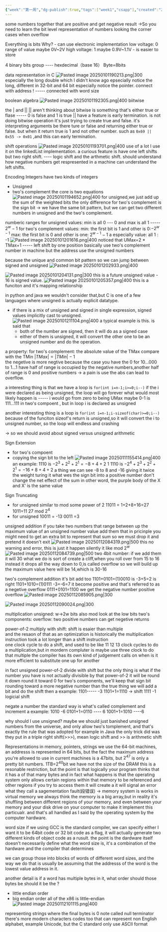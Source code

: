 ```yaml
---
{"week":"第一周","dg-publish":true,"tags":["week1","csapp"],"created":"2024-12-24T20:46:25.253+08:00","updated":"2025-04-19T09:52:52.351+08:00","permalink":"/CSAPP Computer-System-A-Program-Perspective/Lecture 02 03 Bits, Bytes, and Integer/","dgPassFrontmatter":true,"noteIcon":""}
---
```



some numbers together that are positive and get negative result
->So you need to learn the bit level representation of numbers
looking the corner cases when overflow

Everything is bits
Why?
	- can use electronic implementation
		low voltage: 0   range of value  maybe 0V~2V
		high voltage: 1 maybe 0.9V~1.1V
	- is easier to store

4 binary bits group ---- hexdecimal（base 16）
Byte=8bits

data representation
	in C
	![Pasted image 20250101190213.png|300](/img/user/accessory/Pasted%20image%2020250101190213.png)
	especially the long double which I didn't know ago
	epsecially notice the long, different in 32-bit and 64 bit
	especially notice the pointer.   connect with address ! -----  connected with word size

boolean algebra
	![Pasted image 20250101192305.png|400](/img/user/accessory/Pasted%20image%2020250101192305.png)
	biitwise

 the | and ||
	 || aren't thinking about bitwise
	 is something that's either true or flase ----- 0 is false and 1 is  true
	 || have a feature is early termination.
is not doing bitwise operation it's just trying to create true and false. it's interpreting arguments be there ture or false and returning either true or false. but when it return true is 1 and not other number. such as `0x69 || 0x55 -> 0x01` ,and this can early termination.

shift operations
	![Pasted image 20250101193701.png|400](/img/user/accessory/Pasted%20image%2020250101193701.png)
	use of a lot
	I use it on the linkedList implementation.
	a curious feature is have one left shifts but two right shift.
	---- logic shift and the arthmetic shift.
		should understand how negative numbers get respresented in a machine can understand the left shifts.

Encoding Integers
have two kinds of integers
- Unsigned
- two's complement
the core is two equations
![Pasted image 20250101194652.png|400](/img/user/accessory/Pasted%20image%2020250101194652.png)
for unsigned,we just add up the sum of the weighted bits
the only difference for two's complement is the sign bit
-> we have the same bit pattern, but we can get two different numbers in unsigned and the two's complement.

numberic ranges
for unsigned values: min is all 0 --- 0  and max is all 1 ----- $2^w-1$
for two's complement values:
	min: the first bit is 1 and other is 0:$-2^{w-1}$
	max: the first bit is 0 and other is one: $2^{w-1}-1$
	a especially value: all 1 : -1
![Pasted image 20250101201616.png|400](/img/user/accessory/Pasted%20image%2020250101201616.png)
noticed that UMax=2 * TMax+1   -----  left shift by one position
basically  use two's complement number in machine
but the address use the unsigned numbers

because the unique and common bit pattern
so we can jump between signed and unsigned
![Pasted image 20250101202933.png|400](/img/user/accessory/Pasted%20image%2020250101202933.png)

![Pasted image 20250101204131.png|300](/img/user/accessory/Pasted%20image%2020250101204131.png)
this is a future   unsigned value - 16  is signed value.
![Pasted image 20250101205357.png|400](/img/user/accessory/Pasted%20image%2020250101205357.png)
this is a funciton and it's mapping relationship

in python and java we wouldn't consider that,but C is one of a few languages where unsigned is actually explicit datatype.

- if there is a mix of unsigned and signed in single expression, signed values implicitly cast to unsigned.
![Pasted image 20250101211104.png|400](/img/user/accessory/Pasted%20image%2020250101211104.png)
a typical example  is this.
is said that
	- both of the number are signed, then it will do as a signed case
	- either of them is unsigned, it will convert the other one to be an unsigned number and do the operation.

a property:
	for two's complement: the absolute value of the TMax compare with the TMin $\lvert TMax \rvert=\lvert TMin\rvert-1$  
	the negetive is more negtive
	because the case you have the 0
	for 10...000 to 1...1 have half of range is occupied by the negative numbers,another half of range is 0 and positive  numbers
	-> a pain is use the abs can lead to overflow.

a interesting  thing is that we have a loop is `for(int i=n-1;i>=0;i--)`
	if the i were declared  as being unsigned,  the loop will go forever what would most likely happen is ----- i would go from zero to being UMax
	maybe 0-1 is 111...111 in two's compoent , but in loop i is declared as unsigned

another interesting thing is a loop is `for(int i=n-1;i-sizeof(char)>=0;i--)`
	because of the funciton sizeof's return is unsigned,so it will convert the i to unsigned number, so the loop will endless and crashing

-> so we should avoid about signed versus unsigned arithmetic


Sign Extension
- for two's compoent
- copying the sign bit to the left
![Pasted image 20250111155414.png|400](/img/user/accessory/Pasted%20image%2020250111155414.png)
an example:
	1110    is   $-2^3+2^2+2^1=-8+4+2$
	1 1110  is $-2^4+2^3+2^2+2^1=-16+8+4+2$
	a thing we can see -8 to 8 and -16
	giving it twice the weight turing it what wes the sign bit into a positive number
	don't change the net effect of the sum
	in other word, the purple body of the X and X' is the same value

Sign Truncating
- for unsigned similar to mod some power of 2 
	11011  = 1+2+8+16=27
	1011=11
	27 mod $2^4$
- for unsigned
	10011 = -13
	0011 =3

 unsigned addition
 if you take two numbers that range between up the maximum value of an unsigned number value add them 
that in pricinple you might need to get an extra bit to represent that sum
so we must drop it and pretend it doesn't exit
![Pasted image 20250112084319.png|500](/img/user/accessory/Pasted%20image%2020250112084319.png)
this no warning and error, this is just it happen silently
it like mod $2^w$
![Pasted image 20250112084739.png|500](/img/user/accessory/Pasted%20image%2020250112084739.png)
two 4bit number: if we add them it will 30
what we do is sort of create a cliff,when you roll over from 15 to 16 instead it drops all the way down to 0,is called overflow
so we will build up the maximum value here will be 14,which is 30-16

two's complement addition
it's bit add too
1101+0101=(1)0010  is -3+5=2  is right
1101+1010=(1)0111   -3+-6=7 it become positive and that's referred to as a negetive overflow
0111+0101=1100 we get the negative number     positive overflow
![Pasted image 20250112085905.png|300](/img/user/accessory/Pasted%20image%2020250112085905.png)


![Pasted image 20250112090024.png|300](/img/user/accessory/Pasted%20image%2020250112090024.png)


multiplication
unsigned:
w->2w bits
also mod look at the low bits
two's components:
overflow: two positive numbers can get negetive returns

power-of-2 multiply with shift: shift is  esaier than multiple  
and the resaon of that as an optimization is historically the multiplication instruction took a lot longer than a shift instruction  
one clock cycle to do a shift, and used to be like 11 12 13 clock cycles to do a multiplication,but in mordern compluter is maybe use three clock to do that multiple
the compiler has its own kind of judgement calls on when is it more efficient to substitute one up for another

in fact unsigned power-of-2 divide with shift
but the only thing is what if the number you have is not actually divisible by that power-of-2
it will be round it down round it toward 0
for two's components, we'll keep that sign bit
rounding toward a more negative number than the true thing
we will add a bit and do the shift then
	a example: 1101----- -3
	1101+1=1110  -> shift
	1111   -1
logicial shift

negate a number
the standard way is what's called complement and increment
	a example: 1010    -6
	0101+1=0110 ---- 6
	1001+1=1010  ----6


why should I use unsigned?
maybe we should just banished unsigned numbers from the universe, and only allow two's tomplement, and that's exactly the rule that was adopted for example in Java
the only trick did was they put in a triple right shift(>>>), mean logic shift and >> is arithmetic  shift

Representations in memory, pointers, strings
we use the 64-bit machines, an addresss is represented in 64 bits, but the fact the maximum address you're allowed to use in current machines is a 47bits, but $2^{47}$ is only a pretty bit numbers.
1TB=$2^{40}$bit
we have not the size of the DRAM
this is a resonable restriction, but the point is that logically your program thinks that it has a of that many bytes
and in fact what happens is that the operating system only allows certain regions within that memory  to be referenced
and other regions if you try to access them it will create a it will signal an error what they call a sagementation fault(段错误)
-> memory system is works in virtual memory
we always think the memory is a big array,but in reality it's shuffling between different regions of your memory, and even between your memory and your disk drive on your computer to make it implement this particualr.
and that's all handled as I said by the operating system by the computer hardware.

word size
if we using GCC is the standard compiler, we can specify either I want it to be 64bit code or 32 bit code as a flag, it will actually generate two different kinds of object code as a rusult.
the point is the dardware itself doesn't necessarily define what the word size is, it's a combination of the hardware and the compiler that determines

we can group those into blocks of words of different word sizes, and the way we do that is usually be assuming that the addresss of the word is the lowest value address in it.

another detail is if a word has multiple bytes in it, what order should those bytes be should it be the ?
- little endian order
- big endian order
all of the x86 is little-endian
![Pasted image 20250112101115.png|400](/img/user/accessory/Pasted%20image%2020250112101115.png)


representing strings
where the final bytes is 0 note called null terminator
there's more modern characters  codes too that can represent non English alphabet, example Unicode, but the C standard  only use ASCII format

